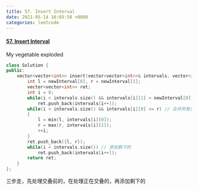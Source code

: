 ```yaml
---
title: 57. Insert Interval
date: 2021-05-14 16:03:50 +0800
categories: leetcode
---
```

#### [57. Insert Interval](https://leetcode.com/problems/insert-interval/)

My vegetable exploded

```c++
class Solution {
public:
    vector<vector<int>> insert(vector<vector<int>>& intervals, vector<int>& newInterval) {
        int l = newInterval[0], r = newInterval[1];
        vector<vector<int>> ret;
        int i = 0;
        while(i < intervals.size() && intervals[i][1] < newInterval[0]) // 添加所有没有交叠的
            ret.push_back(intervals[i++]);
        while(i < intervals.size() && intervals[i][0] <= r) // 合并所有交叠的
        {
            l = min(l, intervals[i][0]);
            r = max(r, intervals[i][1]);
            ++i;
        }
        ret.push_back({l, r});
        while(i < intervals.size()) // 添加剩下的
            ret.push_back(intervals[i++]);
        return ret;
    }
};
```

三步走，先处理交叠前的，在处理正在交叠的，再添加剩下的
